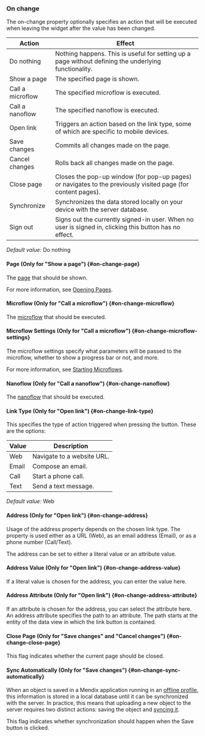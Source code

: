 ### On change

The on-change property optionally specifies an action that will be executed when leaving the widget after the value has been changed.

| Action | Effect |
| --- | --- |
| Do nothing | Nothing happens. This is useful for setting up a page without defining the underlying functionality. |
| Show a page | The specified page is shown. |
| Call a microflow | The specified microflow is executed. |
| Call a nanoflow | The specified nanoflow is executed. |
| Open link | Triggers an action based on the link type, some of which are specific to mobile devices. |
| Save changes | Commits all changes made on the page.  |
| Cancel changes | Rolls back all changes made on the page. |
| Close page | Closes the pop-up window (for pop-up pages) or navigates to the previously visited page (for content pages). |
| Synchronize | Synchronizes the data stored locally on your device with the server database. |
| Sign out | Signs out the currently signed-in user. When no user is signed in, clicking this button has no effect. |

_Default value:_ Do nothing

#### Page (Only for "Show a page") {#on-change-page}

The [page](/refguide7/page/) that should be shown.

For more information, see [Opening Pages](/refguide7/opening-pages/).

#### Microflow (Only for "Call a microflow") {#on-change-microflow}

The [microflow](/refguide7/microflow/) that should be executed.

#### Microflow Settings (Only for "Call a microflow") {#on-change-microflow-settings}

The microflow settings specify what parameters will be passed to the microflow, whether to show a progress bar or not, and more.

For more information, see [Starting Microflows](/refguide7/starting-microflows/).

#### Nanoflow (Only for "Call a nanoflow") {#on-change-nanoflow}

The [nanoflow](/refguide7/nanoflow/) that should be executed.

#### Link Type (Only for "Open link") {#on-change-link-type}

This specifies the type of action triggered when pressing the button. These are the options:

| Value | Description |
| --- | --- |
| Web | Navigate to a website URL. |
| Email | Compose an email. |
| Call | Start a phone call. |
| Text | Send a text message. |

_Default value:_ Web

#### Address (Only for "Open link") {#on-change-address}

Usage of the address property depends on the chosen link type. The property is used either as a URL (Web), as an email address (Email), or as a phone number (Call/Text).

The address can be set to either a literal value or an attribute value.

#### Address Value (Only for "Open link") {#on-change-address-value}

If a literal value is chosen for the address, you can enter the value here.

#### Address Attribute (Only for "Open link") {#on-change-address-attribute}

If an attribute is chosen for the address, you can select the attribute here. An address attribute specifies the path to an attribute. The path starts at the entity of the data view in which the link button is contained.

#### Close Page (Only for "Save changes" and "Cancel changes") {#on-change-close-page}

This flag indicates whether the current page should be closed.

#### Sync Automatically (Only for "Save changes") {#on-change-sync-automatically}

When an object is saved in a Mendix application running in an [offline profile](/refguide7/hybrid-phone-profile/), this information is stored in a local database until it can be synchronized with the server. In practice, this means that uploading a new object to the server requires two distinct actions: saving the object and [syncing it](/refguide7/offline/#synchronization).

This flag indicates whether synchronization should happen when the Save button is clicked.
